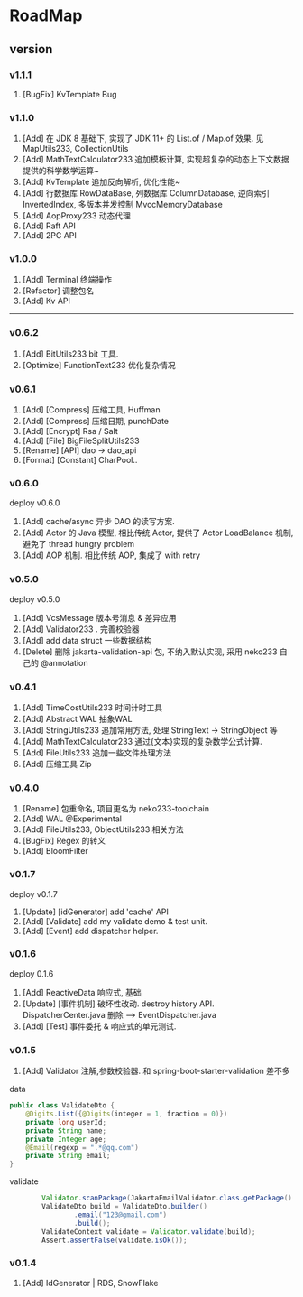 

# RoadMap


## version

### v1.1.1
1. [BugFix] KvTemplate Bug

### v1.1.0
1. [Add] 在 JDK 8 基础下, 实现了 JDK 11+ 的 List.of / Map.of 效果. 见 MapUtils233, CollectionUtils
2. [Add] MathTextCalculator233 追加模板计算, 实现超复杂的动态上下文数据提供的科学数学运算~
3. [Add] KvTemplate 追加反向解析, 优化性能~
4. [Add] 行数据库 RowDataBase, 列数据库 ColumnDatabase, 逆向索引 InvertedIndex, 多版本并发控制 MvccMemoryDatabase
5. [Add] AopProxy233 动态代理
6. [Add] Raft API
7. [Add] 2PC API 

### v1.0.0
1. [Add] Terminal 终端操作
2. [Refactor] 调整包名
3. [Add] Kv API

-----------

### v0.6.2
1. [Add] BitUtils233 bit 工具.
2. [Optimize] FunctionText233 优化复杂情况

### v0.6.1
1. [Add] [Compress] 压缩工具, Huffman
2. [Add] [Compress] 压缩日期, punchDate
3. [Add] [Encrypt] Rsa / Salt 
4. [Add] [File] BigFileSplitUtils233
5. [Rename] [API] dao -> dao_api
6. [Format] [Constant] CharPool..

### v0.6.0
deploy v0.6.0
1. [Add] cache/async 异步 DAO 的读写方案.
2. [Add] Actor 的 Java 模型, 相比传统 Actor, 提供了 Actor LoadBalance 机制, 避免了 thread hungry problem
3. [Add] AOP 机制. 相比传统 AOP, 集成了 with retry

### v0.5.0
deploy v0.5.0
1. [Add] VcsMessage 版本号消息 & 差异应用
2. [Add] Validator233 . 完善校验器
3. [Add] add data struct 一些数据结构
4. [Delete] 删除 jakarta-validation-api 包, 不纳入默认实现, 采用 neko233 自己的 @annotation

### v0.4.1
1. [Add] TimeCostUtils233 时间计时工具
2. [Add] Abstract WAL 抽象WAL 
3. [Add] StringUtils233 追加常用方法, 处理 StringText -> StringObject 等
4. [Add] MathTextCalculator233 通过{文本}实现的复杂数学公式计算.
5. [Add] FileUtils233 追加一些文件处理方法
6. [Add] 压缩工具 Zip

### v0.4.0
1. [Rename] 包重命名, 项目更名为 neko233-toolchain
2. [Add] WAL @Experimental 
3. [Add] FileUtils233, ObjectUtils233 相关方法
4. [BugFix] Regex 的转义
5. [Add] BloomFilter 

### v0.1.7
deploy v0.1.7
1. [Update] [idGenerator] add 'cache' API
2. [Add] [Validate] add my validate demo & test unit.
3. [Add] [Event] add dispatcher helper.


### v0.1.6
deploy 0.1.6
1. [Add] ReactiveData 响应式, 基础
2. [Update] [事件机制] 破坏性改动. destroy history API. DispatcherCenter.java 删除 --> EventDispatcher.java
3. [Add] [Test] 事件委托 & 响应式的单元测试.

### v0.1.5
1. [Add] Validator 注解,参数校验器. 和 spring-boot-starter-validation 差不多

data
```java
public class ValidateDto {
    @Digits.List({@Digits(integer = 1, fraction = 0)})
    private long userId;
    private String name;
    private Integer age;
    @Email(regexp = ".*@qq.com")
    private String email;
}
```

validate
```java
        Validator.scanPackage(JakartaEmailValidator.class.getPackage().getName());
        ValidateDto build = ValidateDto.builder()
                .email("123@gmail.com")
                .build();
        ValidateContext validate = Validator.validate(build);
        Assert.assertFalse(validate.isOk());
```


### v0.1.4
1. [Add] IdGenerator | RDS, SnowFlake

```java

```